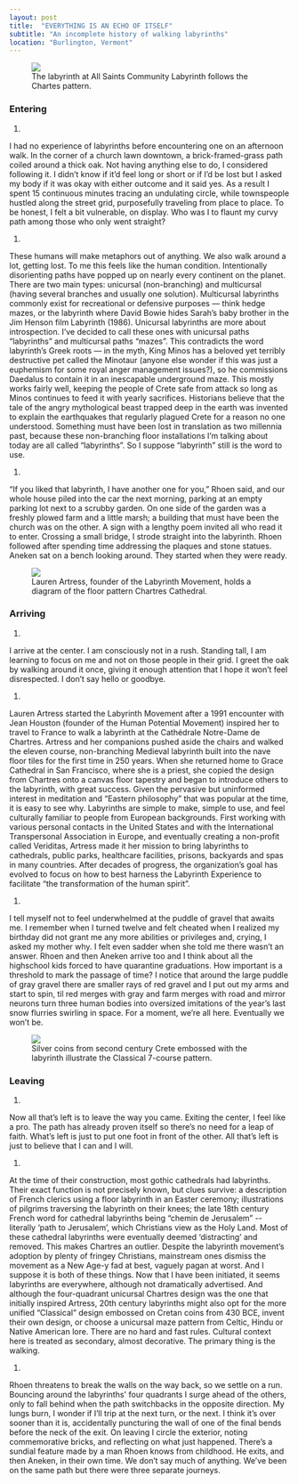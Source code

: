```yaml
---
layout: post
title:  "EVERYTHING IS AN ECHO OF ITSELF"
subtitle: "An incomplete history of walking labyrinths"
location: "Burlington, Vermont"
---
```


<figure>
  <img src="https://aliciawillett.s3.amazonaws.com/images/blog/burlington-all-saints-comm-labyrinth.jpg" />
  <figcaption>The labyrinth at All Saints Community Labyrinth follows the Chartes pattern.</figcaption>
</figure>

### Entering

1. 
I had no experience of labyrinths before encountering one on an afternoon walk. In the corner of a church lawn downtown, a brick-framed-grass path coiled around a thick oak. Not having anything else to do, I considered following it. I didn’t know if it’d feel long or short or if I’d be lost but I asked my body if it was okay with either outcome and it said yes. As a result I spent 15 continuous minutes tracing an undulating circle, while townspeople hustled along the street grid, purposefully traveling from place to place. To be honest, I felt a bit vulnerable, on display. Who was I to flaunt my curvy path among those who only went straight? 

1. 
These humans will make metaphors out of anything. We also walk around a lot, getting lost. To me this feels like the human condition. Intentionally disorienting paths have popped up on nearly every continent on the planet. There are two main types: unicursal (non-branching) and multicursal (having several branches and usually one solution). Multicursal labyrinths commonly exist for recreational or defensive purposes — think hedge mazes, or the labyrinth where David Bowie hides Sarah’s baby brother in the Jim Henson film Labyrinth (1986). Unicursal labyrinths are more about introspection. I’ve decided to call these ones with unicursal paths “labyrinths” and multicursal paths “mazes”. This contradicts the word labyrinth’s Greek roots — in the myth, King Minos has a beloved yet terribly destructive pet called the Minotaur (anyone else wonder if this was just a euphemism for some royal anger management issues?), so he commissions Daedalus to contain it in an inescapable underground maze. This mostly works fairly well, keeping the people of Crete safe from attack so long as Minos continues to feed it with yearly sacrifices. Historians believe that the tale of the angry mythological beast trapped deep in the earth was invented to explain the earthquakes that regularly plagued Crete for a reason no one understood. Something must have been lost in translation as two millennia past, because these non-branching floor installations I’m talking about today are all called “labyrinths”. So I suppose “labyrinth” still is the word to use.

1. 
“If you liked that labyrinth, I have another one for you,” Rhoen said, and our whole house piled into the car the next morning, parking at an empty parking lot next to a scrubby garden. On one side of the garden was a freshly plowed farm and a little marsh; a building that must have been the church was on the other. A sign with a lengthy poem invited all who read it to enter. Crossing a small bridge, I strode straight into the labyrinth. Rhoen followed after spending time addressing the plaques and stone statues. Aneken sat on a bench looking around. They started when they were ready. 

<figure>
  <img src="https://aliciawillett.s3.amazonaws.com/images/blog/labyrinth-lauren-artress.jpg" />
  <figcaption>Lauren Artress, founder of the Labyrinth Movement, holds a diagram of the floor pattern Chartres Cathedral.</figcaption>
</figure>

### Arriving

1. 
I arrive at the center. I am consciously not in a rush. Standing tall, I am learning to focus on me and not on those people in their grid. I greet the oak by walking around it once, giving it enough attention that I hope it won’t feel disrespected. I don’t say hello or goodbye.

1. 
Lauren Artress started the Labyrinth Movement after a 1991 encounter with Jean Houston (founder of the Human Potential Movement) inspired her to travel to France to walk a labyrinth at the Cathédrale Notre-Dame de Chartres. Artress and her companions pushed aside the chairs and walked the eleven course, non-branching Medieval labyrinth built into the nave floor tiles for the first time in 250 years. When she returned home to Grace Cathedral in San Francisco, where she is a priest, she copied the design from Chartres onto a canvas floor tapestry and began to introduce others to the labyrinth, with great success. Given the pervasive but uninformed interest in meditation and “Eastern philosophy” that was popular at the time, it is easy to see why. Labyrinths are simple to make, simple to use, and feel culturally familiar to people from European backgrounds. First working with various personal contacts in the United States and with the International Transpersonal Association in Europe, and eventually creating a non-profit called Veriditas, Artress made it her mission to bring labyrinths to cathedrals, public parks, healthcare facilities, prisons, backyards and spas in many countries. After decades of progress, the organization’s goal has evolved to focus on how to best harness the Labyrinth Experience to facilitate “the transformation of the human spirit”.

1. 
I tell myself not to feel underwhelmed at the puddle of gravel that awaits me. I remember when I turned twelve and felt cheated when I realized my birthday did not grant me any more abilities or privileges and, crying, I asked my mother why. I felt even sadder when she told me there wasn’t an answer. Rhoen and then Aneken arrive too and I think about all the highschool kids forced to have quarantine graduations. How important is a threshold to mark the passage of time? I notice that around the large puddle of gray gravel there are smaller rays of red gravel and I put out my arms and start to spin, til red merges with gray and farm merges with road and mirror neurons turn three human bodies into oversized imitations of the year’s last snow flurries swirling in space. For a moment, we’re all here. Eventually we won’t be.


<figure>
  <img src="https://aliciawillett.s3.amazonaws.com/images/blog/labyrinth-cretan-coin.jpg" />
  <figcaption>Silver coins from second century Crete embossed with the labyrinth illustrate the Classical 7-course pattern.</figcaption>
</figure>

### Leaving

1. 
Now all that’s left is to leave the way you came. Exiting the center, I feel like a pro. The path has already proven itself so there’s no need for a leap of faith. What’s left is just to put one foot in front of the other. All that’s left is just to believe that I can and I will.

1. 
At the time of their construction, most gothic cathedrals had labyrinths. Their exact function is not precisely known, but clues survive: a description of French clerics using a floor labyrinth in an Easter ceremony; illustrations of pilgrims traversing the labyrinth on their knees; the late 18th century French word for cathedral labyrinths being “chemin de Jerusalem” -- literally ‘path to Jerusalem’, which Christians view as the Holy Land. Most of these cathedral labyrinths were eventually deemed ‘distracting’ and removed. This makes Chartres an outlier. Despite the labyrinth movement’s adoption by plenty of fringey Christians, mainstream ones dismiss the movement as a New Age-y fad at best, vaguely pagan at worst. And I suppose it is both of these things. Now that I have been initiated, it seems Iabyrinths are everywhere, although not dramatically advertised. And although the four-quadrant unicursal Chartres design was the one that initially inspired Artress, 20th century labyrinths might also opt for the more unified “Classical” design embossed on Cretan coins from 430 BCE, invent their own design, or choose a unicursal maze pattern from Celtic, Hindu or Native American lore. There are no hard and fast rules. Cultural context here is treated as secondary, almost decorative. The primary thing is the walking.

1. 
Rhoen threatens to break the walls on the way back, so we settle on a run. Bouncing around the labyrinths' four quadrants I surge ahead of the others, only to fall behind when the path switchbacks in the opposite direction. My lungs burn, I wonder if I’ll trip at the next turn, or the next. I think it’s over sooner than it is, accidentally puncturing the wall of one of the final bends before the neck of the exit. On leaving I circle the exterior, noting commemorative bricks, and reflecting on what just happened. There’s a sundial feature made by a man Rhoen knows from childhood. He exits, and then Aneken, in their own time. We don’t say much of anything. We’ve been on the same path but there were three separate journeys.
